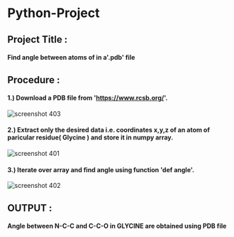 # Python-Project

## Project Title : 
#### Find angle between atoms of in a'.pdb' file
  

## Procedure :

#### 1.) Download a PDB file from 'https://www.rcsb.org/'.
![screenshot 403](https://user-images.githubusercontent.com/37476239/48330275-fcb1be00-e671-11e8-8813-551902deef25.png)

#### 2.) Extract only the desired data i.e. coordinates x,y,z of an atom of paricular residue( Glycine ) and store it in numpy array.
![screenshot 401](https://user-images.githubusercontent.com/37476239/48330440-92e5e400-e672-11e8-888b-2f3c5988883c.png)
#### 3.) Iterate over array and find angle using function 'def angle'.
![screenshot 402](https://user-images.githubusercontent.com/37476239/48330764-c2e1b700-e673-11e8-9bc2-c5b47fc8c4d6.png)



####




## OUTPUT :
#### Angle between N-C-C and C-C-O in GLYCINE are obtained using PDB file




